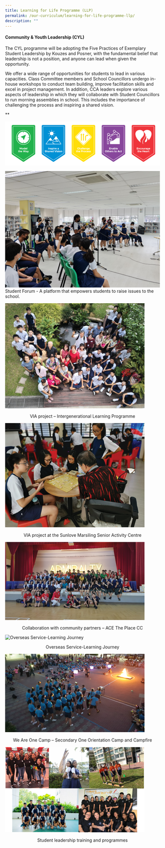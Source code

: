 ```yaml
---
title: Learning for Life Programme (LLP)
permalink: /our-curriculum/learning-for-life-programme-llp/
description: ""
---
```

#### Community & Youth Leadership (CYL)

The CYL programme will be adopting the Five Practices of Exemplary Student Leadership by Kouzes and Posner, with the fundamental belief that leadership is not a position, and anyone can lead when given the opportunity.

We offer a wide range of opportunities for students to lead in various capacities. Class Committee members and School Councillors undergo in-house workshops to conduct team building, improve facilitation skills and excel in project management. In addition, CCA leaders explore various aspects of leadership in which they will collaborate with Student Councillors to run morning assemblies in school. This includes the importance of challenging the process and inspiring a shared vision.

**

![](/images/Teams/LLP/Capture.png)


![](/images/Teams/LLP/Student%20Forum%20(1).jpg)
Student Forum - A platform that empowers students to raise issues to the school.
  

  

<style>  
img {  
  display: block;  
  margin-left: auto;  
  margin-right: auto;  
}  
</style>  
<body><img src="/images/01%20LLP%20ILP.png" alt="School Uniform" style="width:90%;">  
  
</body>

<p style="text-align:center;"> VIA project – Intergenerational Learning Programme</p>


<style>  
img {  
  display: block;  
  margin-left: auto;  
  margin-right: auto;  
}  
</style>  
<body><img src="/images/02%20LLP%20Sunlove.png" alt="School Uniform" style="width:90%;">  
  
</body>

<p style="text-align:center;">VIA project at the Sunlove Marsiling Senior Activity Centre</p>
  

<style>  
img {  
  display: block;  
  margin-left: auto;  
  margin-right: auto;  
}  
</style>  
<body><img src="/images/03%20LLP%20ACE%20The%20Place.png" alt="Collaboration with community partners – ACE The Place CC" style="width:90%;">  
  
</body>

<p style="text-align:center;">Collaboration with community partners – ACE The Place CC</p>  

  
<style>  
img {  
  display: block;  
  margin-left: auto;  
  margin-right: auto;  
}  
</style>  
<body><img src="/images/04%20LLP%20OLJ.jpeg" alt="Overseas Service-Learning Journey" style="width:90%;">  
  
</body>

<p style="text-align:center;">Overseas Service-Learning Journey</p>



<style>  
img {  
  display: block;  
  margin-left: auto;  
  margin-right: auto;  
}  
</style>  
<body><img src="/images/05%20LLP%20WAOC.png" alt="We Are One Camp – Secondary One Orientation Camp and Campfire" style="width:90%;">  
  
</body>

<p style="text-align:center;">We Are One Camp – Secondary One Orientation Camp and Campfire</p>
  

<style>  
img {  
  display: block;  
  margin-left: auto;  
  margin-right: auto;  
}  
</style>  
<body><img src="/images/06%20LLP%20SU.png" alt="Student leadership training and programmes" style="width:90%;">  
  
</body>

<p style="text-align:center;">Student leadership training and programmes</p>
